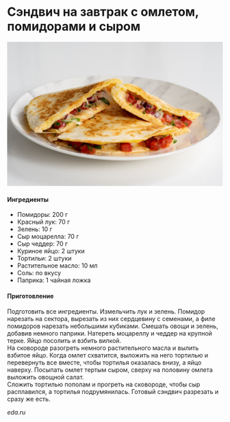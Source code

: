 ﻿---
image: ../../pics/photo_2024-03-03_05-34-08.jpg
---
# Сэндвич на завтрак с омлетом, помидорами и сыром

![Сэндвич на завтрак с омлетом, помидорами и сыром](../../pics/photo_2024-03-03_05-34-08.jpg)

#### Ингредиенты

* Помидоры: 200 г
* Красный лук: 70 г
* Зелень: 10 г
* Сыр моцарелла: 70 г
* Сыр чеддер: 70 г
* Куриное яйцо: 2 штуки
* Тортильи: 2 штуки
* Растительное масло: 10 мл
* Соль: по вкусу
* Паприка: 1 чайная ложка

#### Приготовление

Подготовить все ингредиенты. Измельчить лук и зелень. Помидор нарезать на сектора, вырезать из них сердцевину с семенами, а филе помидоров нарезать небольшими кубиками. Смешать овощи и зелень, добавив немного паприки. Натереть моцареллу и чеддер на крупной терке. Яйцо посолить и взбить вилкой.  
На сковороде разогреть немного растительного масла и вылить взбитое яйцо. Когда омлет схватится, выложить на него тортилью и перевернуть все вместе, чтобы тортилья оказалась внизу, а яйцо наверху. Посыпать омлет тертым сыром, сверху на половину омлета выложить овощной салат.  
Сложить тортилью пополам и прогреть на сковороде, чтобы сыр расплавился, а тортилья подрумянилась. Готовый сэндвич разрезать и сразу же есть.

*eda.ru*
